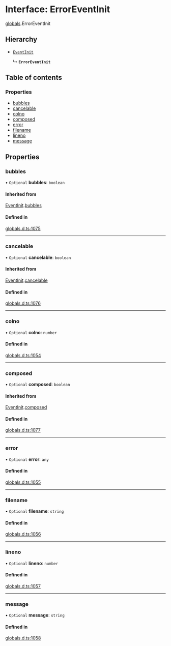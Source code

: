 # Interface: ErrorEventInit

[globals](../modules/globals.md).ErrorEventInit

## Hierarchy

- [`EventInit`](globals.EventInit.md)

  ↳ **`ErrorEventInit`**

## Table of contents

### Properties

- [bubbles](globals.ErrorEventInit.md#bubbles)
- [cancelable](globals.ErrorEventInit.md#cancelable)
- [colno](globals.ErrorEventInit.md#colno)
- [composed](globals.ErrorEventInit.md#composed)
- [error](globals.ErrorEventInit.md#error)
- [filename](globals.ErrorEventInit.md#filename)
- [lineno](globals.ErrorEventInit.md#lineno)
- [message](globals.ErrorEventInit.md#message)

## Properties

### bubbles

• `Optional` **bubbles**: `boolean`

#### Inherited from

[EventInit](globals.EventInit.md).[bubbles](globals.EventInit.md#bubbles)

#### Defined in

[globals.d.ts:1075](https://github.com/goodcodedev/bun-types/blob/8bd1b3a/globals.d.ts#L1075)

___

### cancelable

• `Optional` **cancelable**: `boolean`

#### Inherited from

[EventInit](globals.EventInit.md).[cancelable](globals.EventInit.md#cancelable)

#### Defined in

[globals.d.ts:1076](https://github.com/goodcodedev/bun-types/blob/8bd1b3a/globals.d.ts#L1076)

___

### colno

• `Optional` **colno**: `number`

#### Defined in

[globals.d.ts:1054](https://github.com/goodcodedev/bun-types/blob/8bd1b3a/globals.d.ts#L1054)

___

### composed

• `Optional` **composed**: `boolean`

#### Inherited from

[EventInit](globals.EventInit.md).[composed](globals.EventInit.md#composed)

#### Defined in

[globals.d.ts:1077](https://github.com/goodcodedev/bun-types/blob/8bd1b3a/globals.d.ts#L1077)

___

### error

• `Optional` **error**: `any`

#### Defined in

[globals.d.ts:1055](https://github.com/goodcodedev/bun-types/blob/8bd1b3a/globals.d.ts#L1055)

___

### filename

• `Optional` **filename**: `string`

#### Defined in

[globals.d.ts:1056](https://github.com/goodcodedev/bun-types/blob/8bd1b3a/globals.d.ts#L1056)

___

### lineno

• `Optional` **lineno**: `number`

#### Defined in

[globals.d.ts:1057](https://github.com/goodcodedev/bun-types/blob/8bd1b3a/globals.d.ts#L1057)

___

### message

• `Optional` **message**: `string`

#### Defined in

[globals.d.ts:1058](https://github.com/goodcodedev/bun-types/blob/8bd1b3a/globals.d.ts#L1058)
